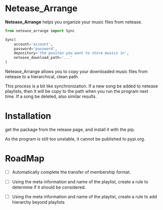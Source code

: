 # Netease_Arrange

**Netease_Arrange** helps you organize your music files from netease.

```python
from netease_arrange import Sync

Sync(
    account='account',
    password='password',
    depository='the positon you want to store musics in',
    netease_download_path='...'
)
```

Netease_Arrange allows you to copy your downloaded music files from netease to a hierarchical, clean path.

This process is a bit like synchronization.
If a new song be added to netease playlists, then it will be copy to the path when you run the program next time.
If a song be deleted, also similar results.

# Installation

get the package from the release page, and install it with the pip.

As the program is still too unstable, it cannot be published to pypi.org.

# RoadMap

- [ ] Automatically complete the transfer of membership format.
- [ ] Using the meta information and name of the playlist, create a rule to determine if it should be considered.
- [ ] Using the meta information and name of the playlist, create a rule to add hierarchy beyond playlists



